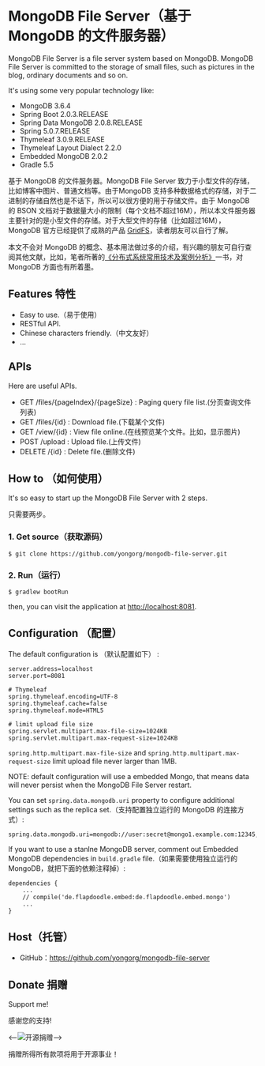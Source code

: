 # MongoDB File Server（基于 MongoDB 的文件服务器）

MongoDB File Server is a file server system based on MongoDB. MongoDB File Server is committed to the storage of small files, such as pictures in the blog, ordinary documents and so on.

It's using some very popular technology like:

* MongoDB 3.6.4
* Spring Boot 2.0.3.RELEASE
* Spring Data MongoDB 2.0.8.RELEASE
* Spring 5.0.7.RELEASE
* Thymeleaf 3.0.9.RELEASE
* Thymeleaf Layout Dialect 2.2.0
* Embedded MongoDB 2.0.2
* Gradle 5.5

基于 MongoDB 的文件服务器。MongoDB File Server 致力于小型文件的存储，比如博客中图片、普通文档等。由于MongoDB 支持多种数据格式的存储，对于二进制的存储自然也是不话下，所以可以很方便的用于存储文件。由于  MongoDB 的 BSON 文档对于数据量大小的限制（每个文档不超过16M），所以本文件服务器主要针对的是小型文件的存储。对于大型文件的存储（比如超过16M），MongoDB 官方已经提供了成熟的产品  [GridFS](https://docs.mongodb.com/manual/core/gridfs/)，读者朋友可以自行了解。

本文不会对 MongoDB 的概念、基本用法做过多的介绍，有兴趣的朋友可自行查阅其他文献，比如，笔者所著的[《分布式系统常用技术及案例分析》](https://github.com/waylau/distributed-systems-technologies-and-cases-analysis)一书，对 MongoDB 方面也有所着墨。 


## Features 特性

* Easy to use.（易于使用）
* RESTful API.
* Chinese characters friendly.（中文友好）
* ...

## APIs

Here are useful APIs.

* GET  /files/{pageIndex}/{pageSize} : Paging query file list.(分页查询文件列表)
* GET  /files/{id} : Download file.(下载某个文件)
* GET  /view/{id} : View file online.(在线预览某个文件。比如，显示图片)
* POST /upload : Upload file.(上传文件)
* DELETE /{id} : Delete file.(删除文件)


## How to （如何使用）

It's so easy to start up the MongoDB File Server with 2 steps.

只需要两步。

### 1. Get source（获取源码）

```shell
$ git clone https://github.com/yongorg/mongodb-file-server.git
```

### 2. Run（运行）

```shell
$ gradlew bootRun
```

then, you can visit the application at <http://localhost:8081>.

## Configuration （配置）


The default configuration is （默认配置如下） :

```
server.address=localhost
server.port=8081

# Thymeleaf 
spring.thymeleaf.encoding=UTF-8
spring.thymeleaf.cache=false
spring.thymeleaf.mode=HTML5

# limit upload file size
spring.servlet.multipart.max-file-size=1024KB
spring.servlet.multipart.max-request-size=1024KB
```

`spring.http.multipart.max-file-size` and `spring.http.multipart.max-request-size` limit upload file never larger than 1MB.

NOTE: default configuration will use a embedded Mongo, that means data will never persist when the MongoDB File Server restart.

You can set `spring.data.mongodb.uri` property to configure additional settings such as the replica set.（支持配置独立运行的 MongoDB 的连接方式）:

```shell
spring.data.mongodb.uri=mongodb://user:secret@mongo1.example.com:12345,mongo2.example.com:23456/test
```

If you want to use a stanlne MongoDB server, comment out Embedded MongoDB dependencies in `build.gradle` file.（如果需要使用独立运行的 MongoDB，就把下面的依赖注释掉）:

```
dependencies {
	...
	// compile('de.flapdoodle.embed:de.flapdoodle.embed.mongo')
	...
}
```


## Host（托管）

* GitHub：<https://github.com/yongorg/mongodb-file-server>


## Donate 捐赠

Support me!

感谢您的支持!

<--![开源捐赠](https://localhost/images/showmethemoney-sm.jpg)-->

捐赠所得所有款项将用于开源事业！
